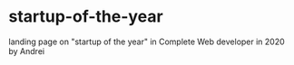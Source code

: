 # startup-of-the-year
landing page on "startup of the year" in Complete Web developer in 2020 by Andrei
